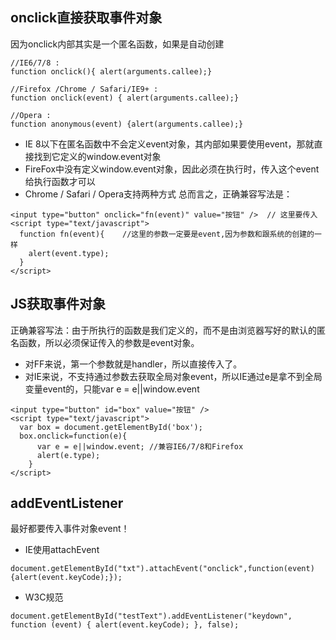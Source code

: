 ## onclick直接获取事件对象
因为onclick内部其实是一个匿名函数，如果是自动创建 
```
//IE6/7/8 :
function onclick(){ alert(arguments.callee);}

//Firefox /Chrome / Safari/IE9+ :
function onclick(event) { alert(arguments.callee);}

//Opera :
function anonymous(event) {alert(arguments.callee);}
```
* IE 8以下在匿名函数中不会定义event对象，其内部如果要使用event，那就直接找到它定义的window.event对象
* FireFox中没有定义window.event对象，因此必须在执行时，传入这个event给执行函数才可以
* Chrome / Safari / Opera支持两种方式
总而言之，正确兼容写法是：
```
<input type="button" onclick="fn(event)" value="按钮" />  // 这里要传入
<script type="text/javascript">
  function fn(event){    //这里的参数一定要是event,因为参数和跟系统的创建的一样
    alert(event.type);
  }
</script>
```

## JS获取事件对象

正确兼容写法：由于所执行的函数是我们定义的，而不是由浏览器写好的默认的匿名函数，所以必须保证传入的参数是event对象。
* 对FF来说，第一个参数就是handler，所以直接传入了。
* 对IE来说，不支持通过参数去获取全局对象event，所以IE通过e是拿不到全局变量event的，只能var e = e||window.event
```
<input type="button" id="box" value="按钮" />
<script type="text/javascript">
  var box = document.getElementById('box');
  box.onclick=function(e){
      var e = e||window.event; //兼容IE6/7/8和Firefox
      alert(e.type);
    }
</script>
```

## addEventListener

最好都要传入事件对象event！

* IE使用attachEvent
```
document.getElementById("txt").attachEvent("onclick",function(event){alert(event.keyCode);}); 
```

* W3C规范
```
document.getElementById("testText").addEventListener("keydown", function (event) { alert(event.keyCode); }, false); 
```
